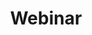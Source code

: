 ---
# This topic lives at
# https://digital.gov/topics/webinar

slug: "webinar"

# Topic Title
title: "Webinar"

# description — keep it short and clear
summary: ""


# Weight
weight: 1

# For more information on managing topics,
# see https://github.com/GSA/digitalgov.gov/wiki
---